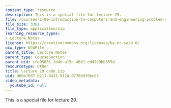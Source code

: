 ```yaml
---
content_type: resource
description: This is a special file for lecture 29.
file: /courses/1-00-introduction-to-computers-and-engineering-problem-solving-spring-2012/d0be7687b2118431912a97769df6bcd3_Lecture_29_code.zip
file_size: 3361
file_type: application/zip
learning_resource_types:
- Lecture Notes
license: https://creativecommons.org/licenses/by-nc-sa/4.0/
ocw_type: OCWFile
parent_title: Lecture Notes
parent_type: CourseSection
parent_uid: cfe95031-1d4d-a15d-46b1-ed49c9bb355d
resourcetype: Other
title: Lecture_29_code.zip
uid: d0be7687-b211-8431-912a-97769df6bcd3
video_metadata:
  youtube_id: null
---
```

This is a special file for lecture 29.